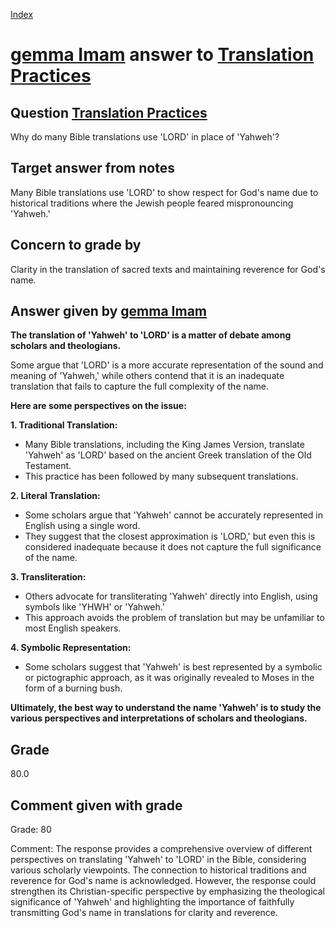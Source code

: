 
[Index](../../index.md)
# [gemma Imam](../../answering_models/gemma_Imam.md) answer to [Translation Practices](../../questions/Translation_Practices.md)

## Question [Translation Practices](../../questions/Translation_Practices.md)
Why do many Bible translations use 'LORD' in place of 'Yahweh'?

## Target answer from notes
Many Bible translations use 'LORD' to show respect for God's name due to historical traditions where the Jewish people feared mispronouncing 'Yahweh.'

## Concern to grade by
Clarity in the translation of sacred texts and maintaining reverence for God's name.

## Answer given by [gemma Imam](../../answering_models/gemma_Imam.md)
**The translation of 'Yahweh' to 'LORD' is a matter of debate among scholars and theologians.**

Some argue that 'LORD' is a more accurate representation of the sound and meaning of 'Yahweh,' while others contend that it is an inadequate translation that fails to capture the full complexity of the name.

**Here are some perspectives on the issue:**

**1. Traditional Translation:**

* Many Bible translations, including the King James Version, translate 'Yahweh' as 'LORD' based on the ancient Greek translation of the Old Testament.
* This practice has been followed by many subsequent translations.

**2. Literal Translation:**

* Some scholars argue that 'Yahweh' cannot be accurately represented in English using a single word.
* They suggest that the closest approximation is 'LORD,' but even this is considered inadequate because it does not capture the full significance of the name.

**3. Transliteration:**

* Others advocate for transliterating 'Yahweh' directly into English, using symbols like 'YHWH' or 'Yahweh.'
* This approach avoids the problem of translation but may be unfamiliar to most English speakers.

**4. Symbolic Representation:**

* Some scholars suggest that 'Yahweh' is best represented by a symbolic or pictographic approach, as it was originally revealed to Moses in the form of a burning bush.

**Ultimately, the best way to understand the name 'Yahweh' is to study the various perspectives and interpretations of scholars and theologians.**

## Grade
80.0

## Comment given with grade
Grade: 80

Comment: The response provides a comprehensive overview of different perspectives on translating 'Yahweh' to 'LORD' in the Bible, considering various scholarly viewpoints. The connection to historical traditions and reverence for God's name is acknowledged. However, the response could strengthen its Christian-specific perspective by emphasizing the theological significance of 'Yahweh' and highlighting the importance of faithfully transmitting God's name in translations for clarity and reverence.
